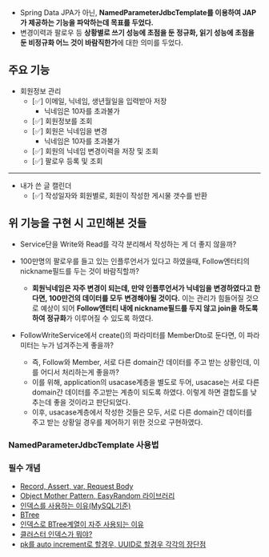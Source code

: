 - Spring Data JPA가 아닌, **NamedParameterJdbcTemplate를 이용하여 JAP가 제공하는 기능을 파악하는데 목표를 두었다.**
- 변경이력과 팔로우 등 **상황별로 쓰기 성능에 초점을 둔 정규화, 읽기 성능에 초점을 둔 비정규화 어느 것이 바람직한가**에 대한 의미를 두었다.

## 주요 기능
- 회원정보 관리
  - [✅] 이메일, 닉네임, 생년월일을 입력받아 저장
    - 닉네임은 10자를 초과불가
  - [✅] 회원정보를 조회
  - [✅] 회원은 닉네임을 변경
    - 닉네임은 10자를 초과불가
  - [✅] 회원의 닉네임 변경이력을 저장 및 조회
  - [✅] 팔로우 등록 및 조회

---
- 내가 쓴 글 캘린더
  - [✅] 작성일자와 회원별로, 회원이 작성한 게시물 갯수를 반환

## 위 기능을 구현 시 고민해본 것들
- Service단을 Write와 Read를 각각 분리해서 작성하는 게 더 좋지 않을까?
  

- 100만명의 팔로우를 들고 있는 인플루언서가 있다고 하였을때, Follow엔터티의 nickname필드를 두는 것이 바람직할까?
  - **회원닉네임은 자주 변경이 되는데, 만약 인플루언서가 닉네임을 변경하였다고 한다면, 100만건의 데이터를 모두 변경해야될 것이다.** 이는 관리가 힘들어질 것으로 예상이 되어 **Follow엔터티 내에 nickname필드를 두지 않고 join을 하도록 하여 정규화**가 이루어질 수 있도록 하였다.

- FollowWriteService에서 create()의 파라미터를 MemberDto로 둔다면, 이 파라미터는 누가 넘겨주는게 좋을까?
  - 즉, Follow와 Member, 서로 다른 domain간 데이터를 주고 받는 상황인데, 이를 어디서 처리하는게 좋을까?
  - 이를 위해, application의 usacase계층을 별도로 두어, usacase는 서로 다른 domain간 데이터를 주고받는 계층이 되도록 하였다. 이렇게 하면 결합도를 낮추는데 좋을 것이라고 판단되었다.
  - 이후, usacase계층에서 작성한 것들은 모두, 서로 다른 domain간 데이터를 주고 받는 상황일 경우를 제어하기 위한 것으로 구현하였다. 

### NamedParameterJdbcTemplate 사용법

### 필수 개념
- [Record, Assert, var, Request Body](https://github.com/Suxxxxhyun/sns-project/blob/main/learning-log/learning-log.md)
- [Object Mother Pattern, EasyRandom 라이브러리](https://github.com/Suxxxxhyun/sns-project/blob/main/learning-log/learning-log(2).md)
- [인덱스를 사용하는 이유(MySQL기준)](https://github.com/Suxxxxhyun/sns-project/blob/main/learning-log/learning-log(3).md)
- [BTree](https://github.com/Suxxxxhyun/sns-project/blob/main/learning-log/learning-log(4).md)
- [인덱스로 BTree계열이 자주 사용되는 이유](https://github.com/Suxxxxhyun/sns-project/blob/main/learning-log/learning-log(5).md)
- [클러스터 인덱스가 뭐야?]()
- [pk를 auto increment로 할경우, UUID로 할경우 각각의 장단점]()
